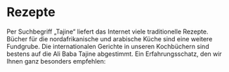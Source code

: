 # Rezepte



Per Suchbegriff „Tajine“ liefert das Internet viele traditionelle Rezepte. Bücher für die nordafrikanische und arabische Küche sind eine weitere Fundgrube. Die internationalen Gerichte in unseren Kochbüchern sind bestens auf die Ali Baba Tajine abgestimmt. Ein Erfahrungsschatz, den wir Ihnen ganz besonders empfehlen: